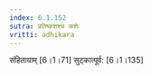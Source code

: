 ```yaml
---
index: 6.1.152
sutra: प्रतिष्कशश्च कशेः
vritti: adhikara
---
```


 संहितायाम् [6।1।71]  सुट्कात्पूर्व: [6।1।135] 